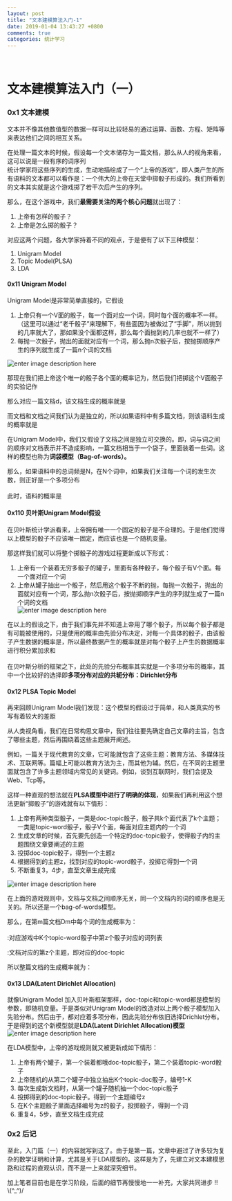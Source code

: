 ```yaml
---
layout: post
title: "文本建模算法入门-1"
date: 2019-01-04 13:43:27 +0800
comments: true
categories: 统计学习
---
```

﻿<h1 id="文本建模算法入门一">文本建模算法入门（一）</h1>



<h3 id="0x1-文本建模">0x1 文本建模</h3>

<p>文本并不像其他数值型的数据一样可以比较轻易的通过运算、函数、方程、矩阵等来表达他们之间的相互关系。</p>

<p>在处理一篇文本的时候，假设每一个文本储存为一篇文档，那么从人的视角来看，这可以说是一段有序的词序列<script type="math/tex; mode=display" id="MathJax-Element-1">Document=(w_1,w_2,...,w_n)</script> <br>
统计学家将这些序列的生成，生动地描绘成了一个“上帝的游戏”，即人类产生的所有语料的文本都可以看作是：一个伟大的上帝在天堂中掷骰子形成的。我们所看到的文本其实就是这个游戏掷了若干次后产生的序列。</p>

<p>那么，在这个游戏中，我们<strong>最需要关注的两个核心问题</strong>就出现了：</p>

<ol>
<li>上帝有怎样的骰子？</li>
<li>上帝是怎么掷的骰子？</li>
</ol>

<p>对应这两个问题，各大学家持着不同的观点，于是便有了以下三种模型：</p>

<ol>
<li>Unigram Model</li>
<li>Topic Model(PLSA)</li>
<li>LDA</li>
</ol>



<h4 id="0x11-unigram-model">0x11 Unigram Model</h4>

<p>Unigram Model是非常简单直接的，它假设</p>

<ol>
<li>上帝只有一个V面的骰子，每一个面对应一个词，同时每个面的概率不一样。（这里可以通过“老千骰子”来理解下，有些面因为被做过了“手脚”，所以抛到的几率就大了，那如果没个面都这样，那么每个面抛到的几率也就不一样了）</li>
<li>每抛一次骰子，抛出的面就对应有一个词，那么抛n次骰子后，按抛掷顺序产生的序列就生成了一篇n个词的文档</li>
</ol>

<p><img src="https://ws1.sinaimg.cn/large/a3d23450gy1fyudrkxl14j2086052dg2.jpg" alt="enter image description here" title=""></p>

<p>那现在我们把上帝这个唯一的骰子各个面的概率记为<script type="math/tex" id="MathJax-Element-2">\vec{p}=\{p_1,p_2,...,p_v\}</script>，然后我们把掷这个V面骰子的实验记作<script type="math/tex" id="MathJax-Element-3">w \sim Mult(w|\vec{p}) </script></p>

<p>那么对应一篇文档d，该文档生成的概率就是 <br>
<script type="math/tex; mode=display" id="MathJax-Element-4">p(\vec{w})=p(w_1,w_2,...,w_n)=p(w_1)p(w_2)...p(w_n)</script></p>

<p>而文档和文档之间我们认为是独立的，所以如果语料中有多篇文档<script type="math/tex" id="MathJax-Element-5">W=(\vec{w_1},\vec{w_2},...,\vec{w_m})</script>，则该语料生成的概率就是<script type="math/tex; mode=display" id="MathJax-Element-6">p(W)=p(\vec{w_1})p(\vec{w_2})...p(\vec{w_m})</script></p>

<p>在Unigram Model中，我们又假设了文档之间是独立可交换的。即，词与词之间的顺序对文档表示并不造成影响，一篇文档相当于一个袋子，里面装着一些词。这样的模型也称为<strong>词袋模型（Bag-of-words）。</strong></p>

<p>那么，如果语料中的总词频是N，在N个词中，如果我们关注每一个词<script type="math/tex" id="MathJax-Element-7">w_i</script>的发生次数<script type="math/tex" id="MathJax-Element-8">n_i</script>，则<script type="math/tex" id="MathJax-Element-9">\vec{n}=(n_1,n_2,...,n_V)</script>正好是一个多项分布 <br>
<script type="math/tex; mode=display" id="MathJax-Element-10">p(\vec{n})=Mult(\vec{n}|\vec{p},N)</script> <br>
此时，语料的概率是 <br>
<script type="math/tex; mode=display" id="MathJax-Element-11">p(W)=p(\vec{w_1})p(\vec{w_2})...p(\vec{w_m})=\prod_{k=1}^Vp_k^{n_k}</script></p>



<h4 id="0x110-贝叶斯unigram-model假设">0x110 贝叶斯Unigram Model假设</h4>

<p>在贝叶斯统计学派看来，上帝拥有唯一一个固定的骰子是不合理的。于是他们觉得以上模型的骰子<script type="math/tex" id="MathJax-Element-12">\vec{p}</script>不应该唯一固定，而应该也是一个随机变量。</p>

<p>那这样我们就可以将整个掷骰子的游戏过程更新成以下形式：</p>

<ol>
<li>上帝有一个装着无穷多骰子的罐子，里面有各种骰子，每个骰子有V个面。每一个面对应一个词</li>
<li>上帝从罐子抽出一个骰子，然后用这个骰子不断的抛，每抛一次骰子，抛出的面就对应有一个词，那么抛n次骰子后，按抛掷顺序产生的序列就生成了一篇n个词的文档 <br>
<img src="https://ws1.sinaimg.cn/large/a3d23450gy1fyufvboyshj20a106cjs7.jpg" alt="enter image description here" title=""></li>
</ol>

<p>在以上的假设之下，由于我们事先并不知道上帝用了哪个骰子<script type="math/tex" id="MathJax-Element-13">\vec{p}</script>，所以每个骰子都是有可能被使用的，只是使用的概率由先验分布<script type="math/tex" id="MathJax-Element-14">p(\vec{p})</script>决定，对每一个具体的骰子<script type="math/tex" id="MathJax-Element-15">\vec{p}</script>，由该骰子产生数据的概率是<script type="math/tex" id="MathJax-Element-16">p(W|\vec{p})</script>，所以最终数据产生的概率就是对每个骰子上产生的数据概率进行积分累加求和 <br>
<script type="math/tex; mode=display" id="MathJax-Element-17">P(W)=\int p(W|\vec{p})p(\vec{p})d\vec{p}</script> <br>
在贝叶斯分析的框架之下，此处的先验分布概率其实就是一个多项分布的概率，其中一个比较好的选择即<strong>多项分布对应的共轭分布：Dirichlet分布</strong></p>



<h4 id="0x12-plsa-topic-model">0x12 PLSA Topic Model</h4>

<p>再来回顾Unigram Model我们发现：这个模型的假设过于简单，和人类真实的书写有着较大的差距</p>

<p>从人类视角看，我们在日常构思文章中，我们往往要先确定自己文章的主旨，包含了哪些主题，然后再围绕着这些主题展开阐述。</p>

<p>例如，一篇关于现代教育的文章，它可能就包含了这些主题：教育方法、多媒体技术、互联网等。篇幅上可能以教育方法为主，而其他为辅。然后，在不同的主题里面就包含了许多主题领域内常见的关键词。例如，谈到互联网时，我们会提及Web、Tcp等。</p>

<p>这样一种直观的想法就在<strong>PLSA模型中进行了明确的体现</strong>，如果我们再利用这个想法更新“掷骰子”的游戏就有以下情形：</p>

<ol>
<li>上帝有两种类型骰子，一类是doc-topic骰子，骰子共k个面代表了k个主题；一类是topic-word骰子，骰子V个面，每面对应主题内的一个词</li>
<li>生成文章的时候，首先要先创造一个特定的doc-topic骰子，使得骰子内的主题围绕文章要阐述的主题</li>
<li>投掷doc-topic骰子，得到一个主题z</li>
<li>根据得到的主题z，找到对应的topic-word骰子，投掷它得到一个词</li>
<li>不断重复3，4步，直至文章生成完成</li>
</ol>

<p><img src="https://ws1.sinaimg.cn/large/a3d23450gy1fyugrx9ybdj20a50810tj.jpg" alt="enter image description here" title=""></p>

<p>在上面的游戏规则中，文档与文档之间顺序无关，同一个文档内的词的顺序也是无关的。所以还是一个bag-of-words模型。</p>

<p>那么，在第m篇文档Dm中每个词的生成概率为： <br>
<script type="math/tex; mode=display" id="MathJax-Element-18">p(w|D_m)=\sum^K_{z=1}p(w|z)p(z|D_m)=\sum^K_{z=1}\phi_{zw_i}\theta_{dz}</script> <br>
<script type="math/tex" id="MathJax-Element-19">\phi_{zw_i}</script>:对应游戏中K个topic-word骰子中第z个骰子对应的词列表</p>

<p><script type="math/tex" id="MathJax-Element-20">\theta_{dz}</script>:文档对应的第z个主题，即对应的doc-topic</p>

<p>所以整篇文档的生成概率就为： <br>
<script type="math/tex; mode=display" id="MathJax-Element-21">p(w|D_m)=\prod^n_{i=1}\sum^K_{z=1}p(w_i|z)p(z|D_m)</script></p>



<h4 id="0x13-ldalatent-dirichlet-allocation">0x13 LDA(Latent Dirichlet Allocation)</h4>

<p>就像Unigram Model 加入贝叶斯框架那样，doc-topic和topic-word都是模型的参数，即随机变量。于是类似对Unigram Model的改造对以上两个骰子模型加入先验分布。然后由于<script type="math/tex" id="MathJax-Element-22">\vec{\theta}</script>，<script type="math/tex" id="MathJax-Element-23">\vec{\phi}</script>都对应着多项分布，因此先验分布依旧选择Drichlet分布。于是得到的这个新模型就是<strong>LDA(Latent Dirichlet Allocation)模型</strong> <br>
<img src="https://ws1.sinaimg.cn/large/a3d23450gy1fyuhfhrza5j20cx09bwgm.jpg" alt="enter image description here" title=""></p>

<p>在LDA模型中，上帝的游戏规则就又被更新成如下情形：</p>

<ol>
<li>上帝有两个罐子，第一个装着都哦doc-topic骰子，第二个装着topic-word骰子</li>
<li>上帝随机的从第二个罐子中独立抽出K个topic-doc骰子，编号1-K</li>
<li>每次生成新文档时，从第一个罐子随机抽一个doc-topic骰子</li>
<li>投掷得到的doc-topic骰子。得到一个主题编号z</li>
<li>在K个主题骰子里面选择编号为z的骰子，投掷骰子，得到一个词</li>
<li>重复4，5步，直至文档生成完成</li>
</ol>



<h3 id="0x2-后记">0x2 后记</h3>

<p>至此，入门篇（一）的内容就写到这了。由于是第一篇，文章中避过了许多较为复杂的数学证明和计算，尤其是关于LDA模型的。这样是为了，先建立对文本建模思路和过程的直观认识，而不是一上来就深究细节。</p>

<p>加上笔者目前也是在学习阶段，后面的细节再慢慢地一一补充，大家共同进步 !! <br>
                        \(^_^)/</p>
